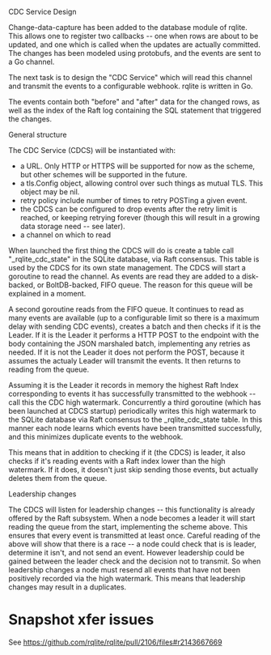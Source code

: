 CDC Service Design

Change-data-capture has been added to the database module of rqlite. This allows one to register two callbacks -- one when rows are about to be updated, and one which is called when the updates are actually committed. The changes has been modeled using protobufs, and the events are sent to a Go channel.

The next task is to design the "CDC Service" which will read this channel and transmit the events to a configurable webhook. rqlite is written in Go.

The events contain both "before" and "after" data for the changed rows, as well as the index of the Raft log containing the SQL statement that triggered the changes.

General structure

The CDC Service (CDCS) will be instantiated with:
- a URL. Only HTTP or HTTPS will be supported for now as the scheme, but other schemes will be supported in the future.
- a tls.Config object, allowing control over such things as mutual TLS. This object may be nil.
- retry policy include number of times to retry POSTing a given event. 
- the CDCS can be configured to drop events after the retry limit is reached, or keeping retrying forever (though this will result in a growing data storage need -- see later).
- a channel on which to read 

When launched the first thing the CDCS will do is create a table call "_rqlite_cdc_state" in the SQLite database, via Raft consensus. This table is used by the CDCS for its own state management. The CDCS will start a goroutine to read the channel. As events are read they are added to a disk-backed, or BoltDB-backed, FIFO queue. The reason for this queue will be explained in a moment.

A second goroutine reads from the FIFO queue.  It continues to read as many events are available (up to a configurable limit so there is a maximum delay with sending CDC events), creates a batch and then checks if it is the Leader. If it is the Leader it performs a HTTP POST to the endpoint with the body containing the JSON marshaled batch, implementing any retries as needed. If it is not the Leader it does not perform the POST, because it assumes the actualy Leader will transmit the events. It then returns to reading from the queue.

Assuming it is the Leader it records in memory the highest Raft Index corresponding to events it has successfully transmitted to the webhook -- call this the CDC high watermark. Concurrently a third goroutine (which has been launched at CDCS startup) periodically writes this high watermark to the SQLite database via Raft consensus to the _rqlite_cdc_state table. In this manner each node learns which events have been transmitted successfully, and this minimizes duplicate events to the webhook.

This means that in addition to checking if it (the CDCS) is leader, it also checks if it's reading events with a Raft index lower than the high watermark. If it does, it doesn't just skip sending those events, but actually deletes them from the queue. 

Leadership changes

The CDCS will listen for leadership changes -- this functionality is already offered by the Raft subsystem. When a node becomes a leader it will start reading the queue from the start, implementing the scheme above. This ensures that every event is transmitted at least once. Careful reading of the above will show that there is a race -- a node could check that is is leader, determine it isn't, and not send an event. However leadership could be gained between the leader check and the decision not to transmit. So when leadership changes a node must resend all events that have not been positively recorded via the high watermark. This means that leadership changes may result in a duplicates.

# Snapshot xfer issues

See https://github.com/rqlite/rqlite/pull/2106/files#r2143667669